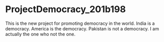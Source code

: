 # ProjectDemocracy_201b198
This is the new project for promoting democracy in the world.
India is a democracy.
America is the democracy.
Pakistan is not a democracy.
I am actually the one who not the one.

